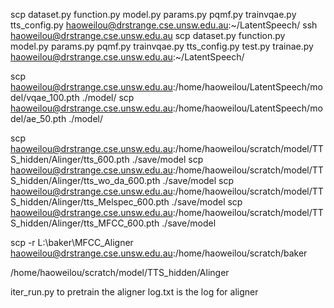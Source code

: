 scp dataset.py function.py model.py params.py pqmf.py trainvqae.py tts_config.py haoweilou@drstrange.cse.unsw.edu.au:~/LatentSpeech/
ssh haoweilou@drstrange.cse.unsw.edu.au
scp dataset.py function.py model.py params.py pqmf.py trainvqae.py tts_config.py test.py trainae.py haoweilou@drstrange.cse.unsw.edu.au:~/LatentSpeech/


scp haoweilou@drstrange.cse.unsw.edu.au:/home/haoweilou/LatentSpeech/model/vqae_100.pth ./model/
scp haoweilou@drstrange.cse.unsw.edu.au:/home/haoweilou/LatentSpeech/model/ae_50.pth ./model/

scp haoweilou@drstrange.cse.unsw.edu.au:/home/haoweilou/scratch/model/TTS_hidden/Alinger/tts_600.pth ./save/model
scp haoweilou@drstrange.cse.unsw.edu.au:/home/haoweilou/scratch/model/TTS_hidden/Alinger/tts_wo_da_600.pth ./save/model
scp haoweilou@drstrange.cse.unsw.edu.au:/home/haoweilou/scratch/model/TTS_hidden/Alinger/tts_Melspec_600.pth ./save/model
scp haoweilou@drstrange.cse.unsw.edu.au:/home/haoweilou/scratch/model/TTS_hidden/Alinger/tts_MFCC_600.pth ./save/model

scp -r L:\baker\MFCC_Aligner haoweilou@drstrange.cse.unsw.edu.au:/home/haoweilou/scratch/baker

/home/haoweilou/scratch/model/TTS_hidden/Alinger 

iter_run.py to pretrain the aligner
log.txt is the log for aligner